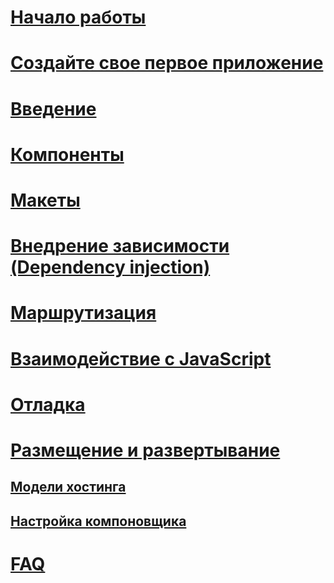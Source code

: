 # [Начало работы](xref:razor-components/blazor/get-started)
# [Создайте свое первое приложение](xref:razor-components/blazor/tutorials/first-app)
# [Введение](xref:razor-components/blazor/introduction/index)
# [Компоненты](xref:razor-components/blazor/components/index)
# [Макеты](xref:razor-components/blazor/layouts)
# [Внедрение зависимости (Dependency injection)](xref:razor-components/blazor/dependency-injection)
# [Маршрутизация](xref:razor-components/blazor/routing)
# [Взаимодействие с JavaScript](xref:razor-components/blazor/javascript-interop)
# [Отладка](xref:razor-components/blazor/debugging)
# [Размещение и развертывание](xref:razor-components/blazor/host-and-deploy/index)
## [Модели хостинга](xref:razor-components/blazor/host-and-deploy/hosting-models)
## [Настройка компоновщика](xref:razor-components/blazor/host-and-deploy/configure-linker)
# [FAQ](xref:razor-components/introduction/faq)
